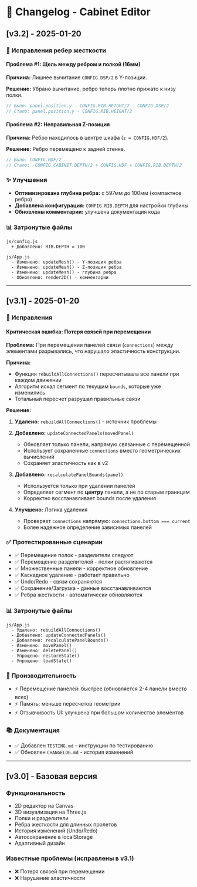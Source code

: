 # 📝 Changelog - Cabinet Editor

## [v3.2] - 2025-01-20

### 🔧 Исправления ребер жесткости

#### Проблема #1: Щель между ребром и полкой (16мм)
**Причина:** Лишнее вычитание `CONFIG.DSP/2` в Y-позиции.

**Решение:** Убрано вычитание, ребро теперь плотно прижато к низу полки.
```javascript
// Было: panel.position.y - CONFIG.RIB.HEIGHT/2 - CONFIG.DSP/2
// Стало: panel.position.y - CONFIG.RIB.HEIGHT/2
```

#### Проблема #2: Неправильная Z-позиция
**Причина:** Ребро находилось в центре шкафа (`z = CONFIG.HDF/2`).

**Решение:** Ребро перемещено к задней стенке.
```javascript
// Было: CONFIG.HDF/2
// Стало: -CONFIG.CABINET.DEPTH/2 + CONFIG.HDF + CONFIG.RIB.DEPTH/2
```

### ✨ Улучшения

- **Оптимизирована глубина ребра:** с 597мм до 100мм (компактное ребро)
- **Добавлена конфигурация:** `CONFIG.RIB.DEPTH` для настройки глубины
- **Обновлены комментарии:** улучшена документация кода

### 📊 Затронутые файлы
```
js/config.js
  + Добавлено: RIB.DEPTH = 100

js/App.js
  - Изменено: updateMesh() - Y-позиция ребра
  - Изменено: updateMesh() - Z-позиция ребра
  - Изменено: updateMesh() - глубина ребра
  - Обновлено: render2D() - комментарии
```

---

## [v3.1] - 2025-01-20

### 🔧 Исправления

#### Критическая ошибка: Потеря связей при перемещении
**Проблема:** При перемещении панелей связи (`connections`) между элементами разрывались, что нарушало эластичность конструкции.

**Причина:** 
- Функция `rebuildAllConnections()` пересчитывала все панели при каждом движении
- Алгоритм искал сегмент по текущим `bounds`, которые уже изменились
- Тотальный пересчет разрушал правильные связи

**Решение:**
1. **Удалено:** `rebuildAllConnections()` - источник проблемы
2. **Добавлено:** `updateConnectedPanels(movedPanel)` 
   - Обновляет только панели, напрямую связанные с перемещенной
   - Использует сохраненные `connections` вместо геометрических вычислений
   - Сохраняет эластичность как в v2

3. **Добавлено:** `recalculatePanelBounds(panel)`
   - Используется только при удалении панелей
   - Определяет сегмент по **центру** панели, а не по старым границам
   - Корректно восстанавливает bounds после удаления

4. **Улучшено:** Логика удаления
   - Проверяет `connections` напрямую: `connections.bottom === current`
   - Более надежное определение зависимых панелей

### ✅ Протестированные сценарии

- ✅ Перемещение полок - разделители следуют
- ✅ Перемещение разделителей - полки растягиваются
- ✅ Множественные панели - корректное обновление
- ✅ Каскадное удаление - работает правильно
- ✅ Undo/Redo - связи сохраняются
- ✅ Сохранение/Загрузка - данные восстанавливаются
- ✅ Ребра жесткости - автоматически обновляются

### 📊 Затронутые файлы

```
js/App.js
  - Удалено: rebuildAllConnections()
  - Добавлено: updateConnectedPanels()
  - Добавлено: recalculatePanelBounds()
  - Изменено: movePanel()
  - Изменено: deletePanel()
  - Упрощено: restoreState()
  - Упрощено: loadState()
```

### 🎯 Производительность

- ⚡ Перемещение панелей: быстрее (обновляется 2-4 панели вместо всех)
- ⚡ Память: меньше пересчетов геометрии
- ⚡ Отзывчивость UI: улучшена при большом количестве элементов

### 📚 Документация

- ✅ Добавлен `TESTING.md` - инструкции по тестированию
- ✅ Обновлен `CHANGELOG.md` - история изменений

---

## [v3.0] - Базовая версия

### Функциональность
- 2D редактор на Canvas
- 3D визуализация на Three.js  
- Полки и разделители
- Ребра жесткости для длинных пролетов
- История изменений (Undo/Redo)
- Автосохранение в localStorage
- Адаптивный дизайн

### Известные проблемы (исправлены в v3.1)
- ❌ Потеря связей при перемещении
- ❌ Нарушение эластичности
